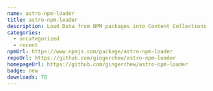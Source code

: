 ```yaml
---
name: astro-npm-loader
title: astro-npm-loader
description: Load Data from NPM packages into Content Collections
categories:
  - uncategorized
  - recent
npmUrl: https://www.npmjs.com/package/astro-npm-loader
repoUrl: https://github.com/gingerchew/astro-npm-loader
homepageUrl: https://github.com/gingerchew/astro-npm-loader
badge: new
downloads: 78
---
```

